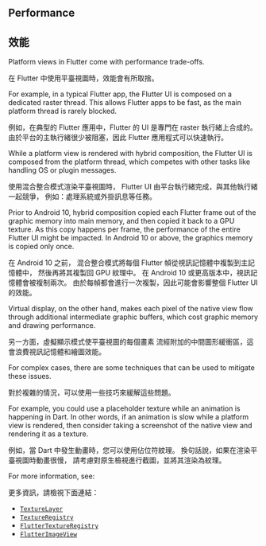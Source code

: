 ## Performance

## 效能

Platform views in Flutter come with performance trade-offs.

在 Flutter 中使用平臺視圖時，效能會有所取捨。

For example, in a typical Flutter app, the Flutter UI is composed
on a dedicated raster thread. This allows Flutter apps to be fast,
as the main platform thread is rarely blocked.

例如，在典型的 Flutter 應用中，Flutter 的 UI 是專門在 raster 執行緒上合成的。
由於平台的主執行緒很少被阻塞，因此 Flutter 應用程式可以快速執行。

While a platform view is rendered with hybrid composition,
the Flutter UI is composed from the platform thread,
which competes with other tasks like handling OS or plugin messages.

使用混合整合模式渲染平臺視圖時，
Flutter UI 由平台執行緒完成，與其他執行緒一起競爭，
例如：處理系統或外掛訊息等任務。

Prior to Android 10, hybrid composition copied each Flutter frame
out of the graphic memory into main memory, and then copied it back
to a GPU texture. As this copy happens per frame, the performance of
the entire Flutter UI might be impacted. In Android 10 or above, the
graphics memory is copied only once.

在 Android 10 之前，
混合整合模式將每個 Flutter 幀從視訊記憶體中複製到主記憶體中，
然後再將其複製回 GPU 紋理中。
在 Android 10 或更高版本中，視訊記憶體會被複制兩次。
由於每幀都會進行一次複製，因此可能會影響整個 Flutter UI 的效能。

Virtual display, on the other hand,
makes each pixel of the native view
flow through additional intermediate graphic buffers,
which cost graphic memory and drawing performance.

另一方面，虛擬顯示模式使平臺視圖的每個畫素
流經附加的中間圖形緩衝區，這會浪費視訊記憶體和繪圖效能。

For complex cases, there are some techniques that
can be used to mitigate these issues.

對於複雜的情況，可以使用一些技巧來緩解這些問題。

For example, you could use a placeholder texture
while an animation is happening in Dart.
In other words, if an animation is slow while a
platform view is rendered,
then consider taking a screenshot of the
native view and rendering it as a texture.

例如，當 Dart 中發生動畫時，您可以使用佔位符紋理。
換句話說，如果在渲染平臺視圖時動畫很慢，
請考慮對原生檢視進行截圖，並將其渲染為紋理。

For more information, see:

更多資訊，請檢視下面連結：

* [`TextureLayer`][]
* [`TextureRegistry`][]
* [`FlutterTextureRegistry`][]
* [`FlutterImageView`][]

[`FlutterImageView`]: {{site.api}}/javadoc/io/flutter/embedding/android/FlutterImageView.html
[`FlutterTextureRegistry`]: {{site.api}}/objcdoc/Protocols/FlutterTextureRegistry.html
[`TextureLayer`]: {{site.api}}/flutter/rendering/TextureLayer-class.html
[`TextureRegistry`]: {{site.api}}/javadoc/io/flutter/view/TextureRegistry.html
